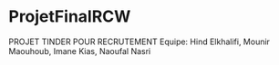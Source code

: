 # ProjetFinalRCW
PROJET TINDER POUR RECRUTEMENT
Equipe: Hind Elkhalifi, Mounir Maouhoub, Imane Kias, Naoufal Nasri 
